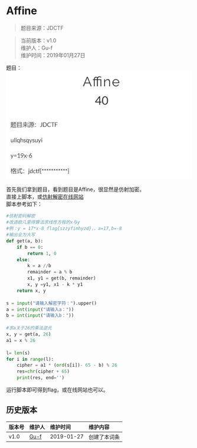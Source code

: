 
# Affine  


>题目来源：JDCTF  


>当前版本：v1.0  
>维护人：Gu-f  
>维护时间：2019年01月27日  

题目：  
![description](/wiki/image/ctfimg/affinejdctf.jpg)  


首先我们拿到题目，看到题目是Affine，很显然是仿射加密。  
直接上脚本，或[仿射解密在线网站](http://ctf.ssleye.com/affine.html)  
脚本参考如下：  
```python
#仿射密码解密
#改进欧几里得算法求线性方程的x与y
#例：y = 17*x-8 flag{szzyfimhyzd}，，a=17,b=-8
#输出全为大写
def get(a, b):
    if b == 0:
        return 1, 0
    else:
        k = a //b
        remainder = a % b
        x1, y1 = get(b, remainder)
        x, y =y1, x1 - k * y1
    return x, y

s = input("请输入解密字符：").upper()
a = int(input("请输入a："))
b = int(input("请输入b："))

#求a关于26的乘法逆元
x, y = get(a, 26)
a1 = x % 26

l= len(s)
for i in range(l):
    cipher = a1 * (ord(s[i])- 65 - b) % 26
    res=chr(cipher + 65)
    print(res, end='')
```

运行脚本即可得到flag，或在线网站也可以。


## 历史版本

| 版本号 | 维护人 |维护时间 |维护内容|
| :- | :- | :-| :- |
| v1.0 | [Gu-f](https://Gu-f.github.io/) |2019-01-27|创建了本词条|
